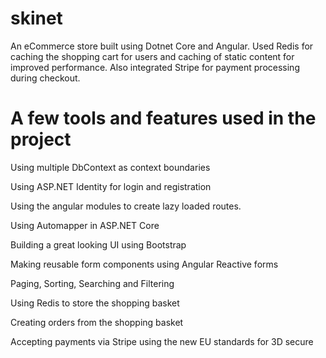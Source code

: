 # skinet
An eCommerce store built using Dotnet Core and Angular. 
Used Redis for caching the shopping cart for users and caching of static content for improved performance.
Also integrated Stripe for payment processing during checkout.

# A few tools and features used in the project

Using multiple DbContext as context boundaries

Using ASP.NET Identity for login and registration

Using the angular modules to create lazy loaded routes.

Using Automapper in ASP.NET Core

Building a great looking UI using Bootstrap

Making reusable form components using Angular Reactive forms

Paging, Sorting, Searching and Filtering

Using Redis to store the shopping basket

Creating orders from the shopping basket

Accepting payments via Stripe using the new EU standards for 3D secure

